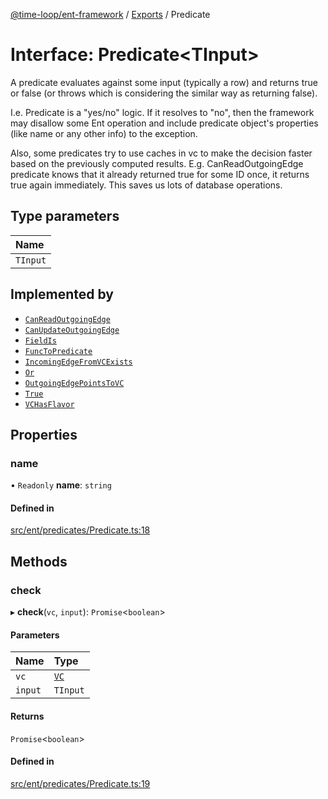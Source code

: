 [@time-loop/ent-framework](../README.md) / [Exports](../modules.md) / Predicate

# Interface: Predicate<TInput\>

A predicate evaluates against some input (typically a row) and returns true
or false (or throws which is considering the similar way as returning false).

I.e. Predicate is a "yes/no" logic. If it resolves to "no", then the
framework may disallow some Ent operation and include predicate object's
properties (like name or any other info) to the exception.

Also, some predicates try to use caches in vc to make the decision faster
based on the previously computed results. E.g. CanReadOutgoingEdge predicate
knows that it already returned true for some ID once, it returns true again
immediately. This saves us lots of database operations.

## Type parameters

| Name |
| :------ |
| `TInput` |

## Implemented by

- [`CanReadOutgoingEdge`](../classes/CanReadOutgoingEdge.md)
- [`CanUpdateOutgoingEdge`](../classes/CanUpdateOutgoingEdge.md)
- [`FieldIs`](../classes/FieldIs.md)
- [`FuncToPredicate`](../classes/FuncToPredicate.md)
- [`IncomingEdgeFromVCExists`](../classes/IncomingEdgeFromVCExists.md)
- [`Or`](../classes/Or.md)
- [`OutgoingEdgePointsToVC`](../classes/OutgoingEdgePointsToVC.md)
- [`True`](../classes/True.md)
- [`VCHasFlavor`](../classes/VCHasFlavor.md)

## Properties

### name

• `Readonly` **name**: `string`

#### Defined in

[src/ent/predicates/Predicate.ts:18](https://github.com/clickup/ent-framework/blob/master/src/ent/predicates/Predicate.ts#L18)

## Methods

### check

▸ **check**(`vc`, `input`): `Promise`<`boolean`\>

#### Parameters

| Name | Type |
| :------ | :------ |
| `vc` | [`VC`](../classes/VC.md) |
| `input` | `TInput` |

#### Returns

`Promise`<`boolean`\>

#### Defined in

[src/ent/predicates/Predicate.ts:19](https://github.com/clickup/ent-framework/blob/master/src/ent/predicates/Predicate.ts#L19)
